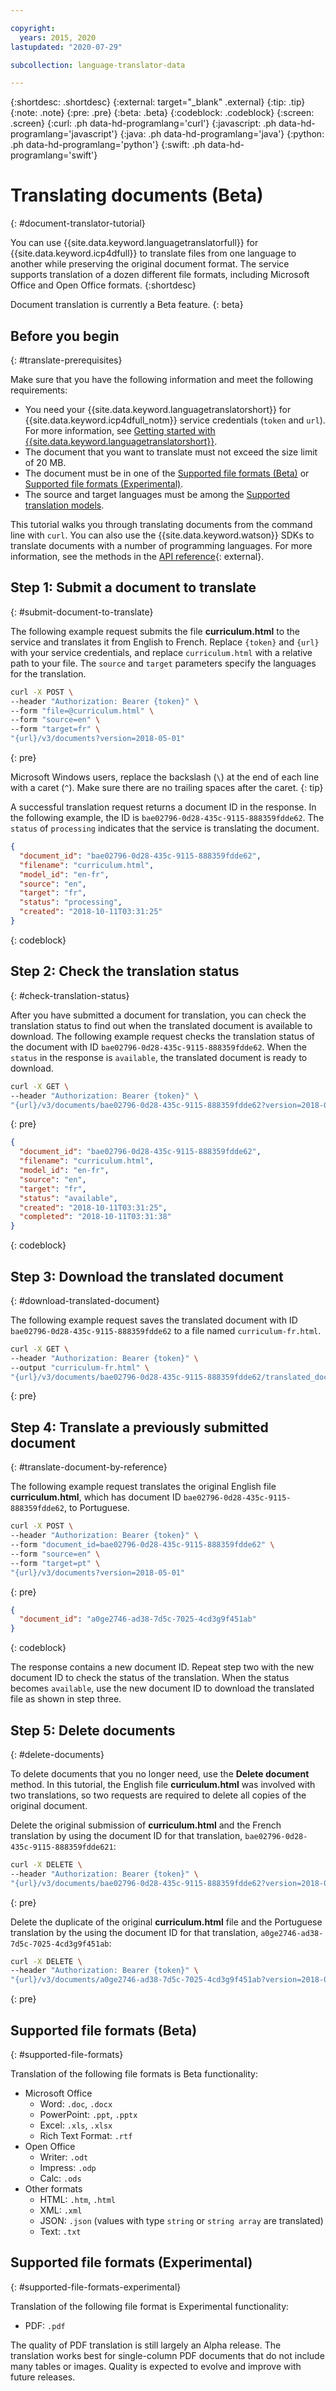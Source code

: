 ```yaml
---

copyright:
  years: 2015, 2020
lastupdated: "2020-07-29"

subcollection: language-translator-data

---
```


{:shortdesc: .shortdesc}
{:external: target="_blank" .external}
{:tip: .tip}
{:note: .note}
{:pre: .pre}
{:beta: .beta}
{:codeblock: .codeblock}
{:screen: .screen}
{:curl: .ph data-hd-programlang='curl'}
{:javascript: .ph data-hd-programlang='javascript'}
{:java: .ph data-hd-programlang='java'}
{:python: .ph data-hd-programlang='python'}
{:swift: .ph data-hd-programlang='swift'}

# Translating documents (Beta)
{: #document-translator-tutorial}

You can use {{site.data.keyword.languagetranslatorfull}} for {{site.data.keyword.icp4dfull}} to translate files from one language to another while preserving the original document format. The service supports translation of a dozen different file formats, including Microsoft Office and Open Office formats.
{:shortdesc}

Document translation is currently a Beta feature.
{: beta}

## Before you begin
{: #translate-prerequisites}

Make sure that you have the following information and meet the following requirements:

-   You need your {{site.data.keyword.languagetranslatorshort}} for {{site.data.keyword.icp4dfull_notm}} service credentials (`token` and `url`). For more information, see [Getting started with {{site.data.keyword.languagetranslatorshort}}](/docs/language-translator-data?topic=language-translator-data-gettingstarted).
-   The document that you want to translate must not exceed the size limit of 20 MB.
-   The document must be in one of the [Supported file formats (Beta)](#supported-file-formats) or [Supported file formats (Experimental)](#supported-file-formats-experimental).
-   The source and target languages must be among the [Supported translation models](/docs/language-translator-data?topic=language-translator-data-translation-models).

This tutorial walks you through translating documents from the command line with `curl`. You can also use the {{site.data.keyword.watson}} SDKs to translate documents with a number of programming languages. For more information, see the methods in the [API reference](https://{DomainName}/apidocs/language-translator-data){: external}.

## Step 1: Submit a document to translate
{: #submit-document-to-translate}

The following example request submits the file **curriculum.html** to the service and translates it from English to French. Replace `{token}` and `{url}` with your service credentials, and replace `curriculum.html` with a relative path to your file. The `source` and `target` parameters specify the languages for the translation.

```bash
curl -X POST \
--header "Authorization: Bearer {token}" \
--form "file=@curriculum.html" \
--form "source=en" \
--form "target=fr" \
"{url}/v3/documents?version=2018-05-01"
```
{: pre}

Microsoft Windows users, replace the backslash (`\`) at the end of each line with a caret (`^`). Make sure there are no trailing spaces after the caret.
{: tip}

A successful translation request returns a document ID in the response. In the following example, the ID is `bae02796-0d28-435c-9115-888359fdde62`. The `status` of `processing` indicates that the service is translating the document.

```json
{
  "document_id": "bae02796-0d28-435c-9115-888359fdde62",
  "filename": "curriculum.html",
  "model_id": "en-fr",
  "source": "en",
  "target": "fr",
  "status": "processing",
  "created": "2018-10-11T03:31:25"
}
```
{: codeblock}

## Step 2: Check the translation status
{: #check-translation-status}

After you have submitted a document for translation, you can check the translation status to find out when the translated document is available to download. The following example request checks the translation status of the document with ID `bae02796-0d28-435c-9115-888359fdde62`. When the `status` in the response is `available`, the translated document is ready to download.

```bash
curl -X GET \
--header "Authorization: Bearer {token}" \
"{url}/v3/documents/bae02796-0d28-435c-9115-888359fdde62?version=2018-05-01"
```
{: pre}

```json
{
  "document_id": "bae02796-0d28-435c-9115-888359fdde62",
  "filename": "curriculum.html",
  "model_id": "en-fr",
  "source": "en",
  "target": "fr",
  "status": "available",
  "created": "2018-10-11T03:31:25",
  "completed": "2018-10-11T03:31:38"
}
```
{: codeblock}

## Step 3: Download the translated document
{: #download-translated-document}

The following example request saves the translated document with ID `bae02796-0d28-435c-9115-888359fdde62` to a file named `curriculum-fr.html`.

```bash
curl -X GET \
--header "Authorization: Bearer {token}" \
--output "curriculum-fr.html" \
"{url}/v3/documents/bae02796-0d28-435c-9115-888359fdde62/translated_document?version=2018-05-01"
```
{: pre}

## Step 4: Translate a previously submitted document
{: #translate-document-by-reference}

The following example request translates the original English file **curriculum.html**, which has document ID `bae02796-0d28-435c-9115-888359fdde62`, to Portuguese.

```bash
curl -X POST \
--header "Authorization: Bearer {token}" \
--form "document_id=bae02796-0d28-435c-9115-888359fdde62" \
--form "source=en" \
--form "target=pt" \
"{url}/v3/documents?version=2018-05-01"
```
{: pre}

```json
{
  "document_id": "a0ge2746-ad38-7d5c-7025-4cd3g9f451ab"
}
```
{: codeblock}

The response contains a new document ID. Repeat step two with the new document ID to check the status of the translation. When the status becomes `available`, use the new document ID to download the translated file as shown in step three.

## Step 5: Delete documents
{: #delete-documents}

To delete documents that you no longer need, use the **Delete document** method. In this tutorial, the English file **curriculum.html** was involved with two translations, so two requests are required to delete all copies of the original document.

Delete the original submission of **curriculum.html** and the French translation by using the document ID for that translation, `bae02796-0d28-435c-9115-888359fdde621`:

```bash
curl -X DELETE \
--header "Authorization: Bearer {token}" \
"{url}/v3/documents/bae02796-0d28-435c-9115-888359fdde62?version=2018-05-01"
```
{: pre}

Delete the duplicate of the original **curriculum.html** file and the Portuguese translation by the using the document ID for that translation, `a0ge2746-ad38-7d5c-7025-4cd3g9f451ab`:

```bash
curl -X DELETE \
--header "Authorization: Bearer {token}" \
"{url}/v3/documents/a0ge2746-ad38-7d5c-7025-4cd3g9f451ab?version=2018-05-01"
```
{: pre}

## Supported file formats (Beta)
{: #supported-file-formats}

Translation of the following file formats is Beta functionality:

-   Microsoft Office
    -   Word: `.doc`, `.docx`
    -   PowerPoint: `.ppt`, `.pptx`
    -   Excel: `.xls`, `.xlsx`
    -   Rich Text Format: `.rtf`
-   Open Office
    -   Writer: `.odt`
    -   Impress: `.odp`
    -   Calc: `.ods`
-   Other formats
    -   HTML: `.htm`, `.html`
    -   XML: `.xml`
    -   JSON: `.json` (values with type `string` or `string array` are translated)
    -   Text: `.txt`

## Supported file formats (Experimental)
{: #supported-file-formats-experimental}

Translation of the following file format is Experimental functionality:

- PDF: `.pdf`

The quality of PDF translation is still largely an Alpha release. The translation works best for single-column PDF documents that do not include many tables or images. Quality is expected to evolve and improve with future releases.

